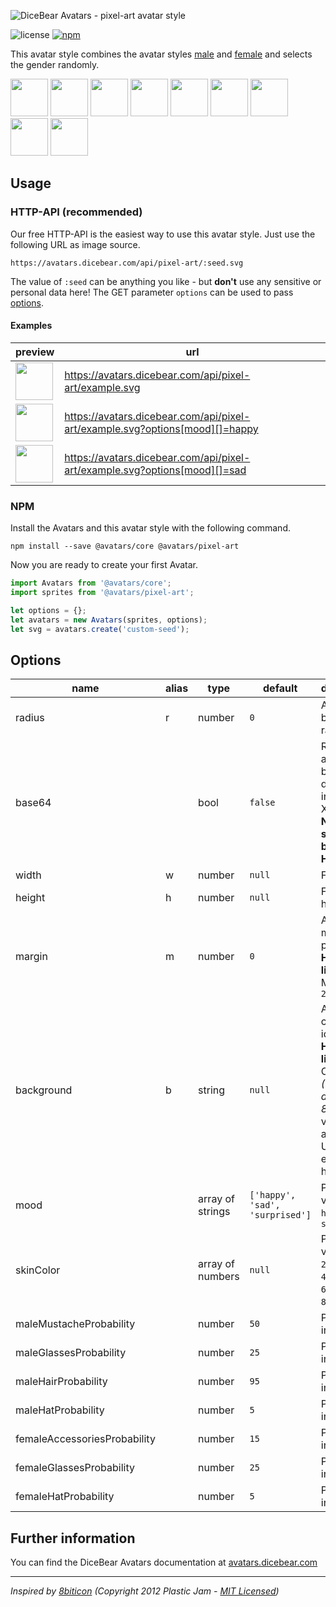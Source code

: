 ![DiceBear Avatars - pixel-art avatar style](https://raw.githubusercontent.com/DiceBear/avatars/master/packages/@avatars/pixel-art/banner.svg?sanitize=true)

![license](https://img.shields.io/npm/l/@avatars/pixel-art.svg?style=flat-square)
[![npm](https://img.shields.io/npm/v/@avatars/pixel-art.svg?style=flat-square)](https://www.npmjs.com/package/@avatars/pixel-art)

This avatar style combines the avatar styles [male](https://www.npmjs.com/package/@avatars/male) and [female](https://www.npmjs.com/package/@avatars/female) and selects the gender randomly.

<p>
    <img src="https://avatars.dicebear.com/api/pixel-art/1.svg" width="60" />
    <img src="https://avatars.dicebear.com/api/pixel-art/2.svg" width="60" />
    <img src="https://avatars.dicebear.com/api/pixel-art/3.svg" width="60" />
    <img src="https://avatars.dicebear.com/api/pixel-art/4.svg" width="60" />
    <img src="https://avatars.dicebear.com/api/pixel-art/5.svg" width="60" />
    <img src="https://avatars.dicebear.com/api/pixel-art/6.svg" width="60" />
    <img src="https://avatars.dicebear.com/api/pixel-art/7.svg" width="60" />
    <img src="https://avatars.dicebear.com/api/pixel-art/8.svg" width="60" />
    <img src="https://avatars.dicebear.com/api/pixel-art/9.svg" width="60" />
</p>

## Usage

### HTTP-API (recommended)

Our free HTTP-API is the easiest way to use this avatar style. Just use the following URL as image source.

    https://avatars.dicebear.com/api/pixel-art/:seed.svg

The value of `:seed` can be anything you like - but **don't** use any sensitive or personal data here! The GET parameter
`options` can be used to pass [options](#options).

#### Examples

| preview                                                                                               | url                                                                          |
| ----------------------------------------------------------------------------------------------------- | ---------------------------------------------------------------------------- |
| <img src="https://avatars.dicebear.com/api/pixel-art/example.svg" width="60" />                       | https://avatars.dicebear.com/api/pixel-art/example.svg                       |
| <img src="https://avatars.dicebear.com/api/pixel-art/example.svg?options[mood][]=happy" width="60" /> | https://avatars.dicebear.com/api/pixel-art/example.svg?options[mood][]=happy |
| <img src="https://avatars.dicebear.com/api/pixel-art/example.svg?options[mood][]=sad" width="60" />   | https://avatars.dicebear.com/api/pixel-art/example.svg?options[mood][]=sad   |

### NPM

Install the Avatars and this avatar style with the following command.

    npm install --save @avatars/core @avatars/pixel-art

Now you are ready to create your first Avatar.

```js
import Avatars from '@avatars/core';
import sprites from '@avatars/pixel-art';

let options = {};
let avatars = new Avatars(sprites, options);
let svg = avatars.create('custom-seed');
```

## Options

| name                         | alias | type             | default                         | description                                                                                                                                       |
| ---------------------------- | ----- | ---------------- | ------------------------------- | ------------------------------------------------------------------------------------------------------------------------------------------------- |
| radius                       | r     | number           | `0`                             | Avatar border radius                                                                                                                              |
| base64                       |       | bool             | `false`                         | Return avatar as base64 data uri instead of XML <br> **Not supported by the HTTP API**                                                            |
| width                        | w     | number           | `null`                          | Fixed width                                                                                                                                       |
| height                       | h     | number           | `null`                          | Fixed height                                                                                                                                      |
| margin                       | m     | number           | `0`                             | Avatar margin in percent<br> **HTTP-API limitation** Max value `25`                                                                               |
| background                   | b     | string           | `null`                          | Any valid color identifier<br> **HTTP-API limitation** Only hex _(3-digit, 6-digit and 8-digit)_ values are allowed. Use url encoded hash: `%23`. |
| mood                         |       | array of strings | `['happy', 'sad', 'surprised']` | Possible values: `sad`, `happy`, `surprised`                                                                                                      |
| skinColor                    |       | array of numbers | `null`                          | Possible values: `100`, `200`, `300`, `400`, `500`, `600`, `700`, `800`, `900`                                                                    |
| maleMustacheProbability      |       | number           | `50`                            | Probability in percent                                                                                                                            |
| maleGlassesProbability       |       | number           | `25`                            | Probability in percent                                                                                                                            |
| maleHairProbability          |       | number           | `95`                            | Probability in percent                                                                                                                            |
| maleHatProbability           |       | number           | `5`                             | Probability in percent                                                                                                                            |
| femaleAccessoriesProbability |       | number           | `15`                            | Probability in percent                                                                                                                            |
| femaleGlassesProbability     |       | number           | `25`                            | Probability in percent                                                                                                                            |
| femaleHatProbability         |       | number           | `5`                             | Probability in percent                                                                                                                            |

## Further information

You can find the DiceBear Avatars documentation at [avatars.dicebear.com](https://avatars.dicebear.com)

---

_Inspired by [8biticon](https://github.com/matveyco/8biticon) (Copyright 2012 Plastic Jam - [MIT Licensed](https://github.com/matveyco/8biticon/blob/dfe624da950fb2f8c43e1151c380d333c2b12225/old_python/LICENSE))_
